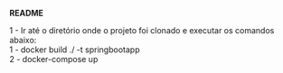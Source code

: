 <b>README</b>

1 - Ir até o diretório onde o projeto foi clonado e executar os comandos abaixo:<br/>
  1 - docker build ./ -t springbootapp<br/>
  2 - docker-compose up<br/>
